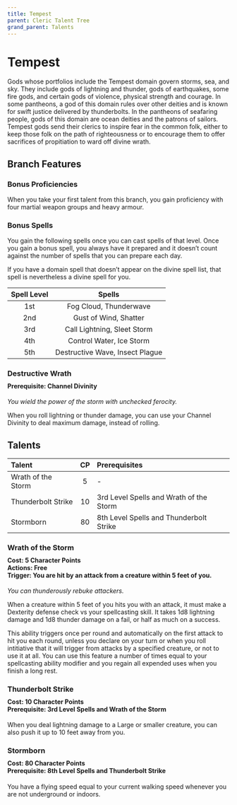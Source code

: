 ```yaml
---
title: Tempest
parent: Cleric Talent Tree
grand_parent: Talents
---
```


# Tempest
Gods whose portfolios include the Tempest domain govern storms, sea, and sky. They include gods of lightning and thunder, gods of earthquakes, some fire gods, and certain gods of violence, physical strength and courage. In some pantheons, a god of this domain rules over other deities and is known for swift justice delivered by thunderbolts. In the pantheons of seafaring people, gods of this domain are ocean deities and the patrons of sailors. Tempest gods send their clerics to inspire fear in the common folk, either to keep those folk on the path of righteousness or to encourage them to offer sacrifices of propitiation to ward off divine wrath.

## Branch Features

### Bonus Proficiencies
When you take your first talent from this branch, you gain proficiency with four martial weapon groups and heavy armour.

### Bonus Spells
You gain the following spells once you can cast spells of that level. Once you gain a bonus spell, you always have it prepared and it doesn’t count against the number of spells that you can prepare each day.

If you have a domain spell that doesn’t appear on the divine spell list, that spell is nevertheless a divine spell for you.

| Spell Level | Spells |
|:-----------:|:------:|
| 1st | Fog Cloud, Thunderwave |
| 2nd | Gust of Wind, Shatter |
| 3rd | Call Lightning, Sleet Storm |
| 4th | Control Water, Ice Storm |
| 5th | Destructive Wave, Insect Plague |

### Destructive Wrath

<div style="margin-top:-10px;"></div>
 
#### **Prerequisite:** Channel Divinity
*You wield the power of the storm with unchecked ferocity.*

When you roll lightning or thunder damage, you can use your Channel Divinity to deal maximum damage, instead of rolling.

## Talents

| Talent | CP | Prerequisites |
|:-------|:--:|:--------------|
| Wrath of the Storm | 5  | - |  
| Thunderbolt Strike | 10 | 3rd Level Spells and Wrath of the Storm |  
| Stormborn          | 80 | 8th Level Spells and Thunderbolt Strike |  

### Wrath of the Storm

<div style="margin-top:-10px;"></div>
 
#### **Cost:** 5 Character Points<br>**Actions:** Free<br>**Trigger:** You are hit by an attack from a creature within 5 feet of you.
*You can thunderously rebuke attackers.* 

When a creature within 5 feet of you hits you with an attack, it must make a Dexterity defense check vs your spellcasting skill. It takes 1d8 lightning damage and 1d8 thunder damage on a fail, or half as much on a success.

This ability triggers once per round and automatically on the first attack to hit you each round, unless you declare on your turn or when you roll intitiative that it will trigger from attacks by a specified creature, or not to use it at all. You can use this feature a number of times equal to your spellcasting ability modifier and you regain all expended uses when you finish a long rest.

### Thunderbolt Strike

<div style="margin-top:-10px;"></div>
 
#### **Cost:** 10 Character Points<br>**Prerequisite:** 3rd Level Spells and Wrath of the Storm
When you deal lightning damage to a Large or smaller creature, you can also push it up to 10 feet away from you.

### Stormborn
<div style="margin-top:-10px;"></div>
 
#### **Cost:** 80 Character Points<br>**Prerequisite:** 8th Level Spells and Thunderbolt Strike
You have a flying speed equal to your current walking speed whenever you are not underground or indoors.
